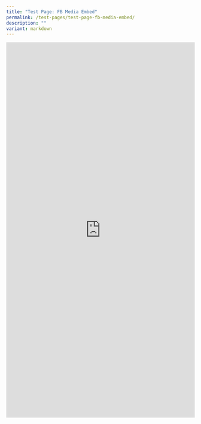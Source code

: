 ```yaml
---
title: "Test Page: FB Media Embed"
permalink: /test-pages/test-page-fb-media-embed/
description: ""
variant: markdown
---
```

<iframe allow="autoplay; clipboard-write; encrypted-media; picture-in-picture; web-share" allowfullscreen="true" frameborder="0" scrolling="no" style="border:none;overflow:hidden" height="1000px" width="100%" src="https://www.facebook.com/plugins/post.php?href=https%3A%2F%2Fwww.facebook.com%2Falpshealthcaresupplychain%2Fposts%2Fpfbid0xyqTVW9MnELuSGBr4ZHxEFXPqpyzcQNSswy3jtCsg8CpaWxUpNPqRhQNfEx6fPkal&amp;show_text=true&amp;width=960"></iframe>